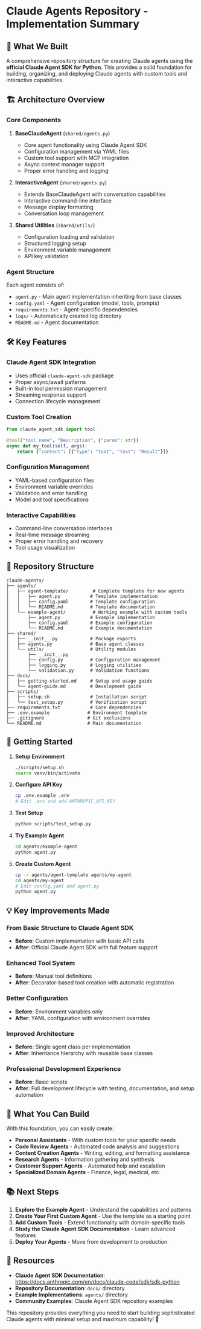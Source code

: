 # Claude Agents Repository - Implementation Summary

## 🎯 What We Built

A comprehensive repository structure for creating Claude agents using the **official Claude Agent SDK for Python**. This provides a solid foundation for building, organizing, and deploying Claude agents with custom tools and interactive capabilities.

## 🏗️ Architecture Overview

### Core Components

1. **BaseClaudeAgent** (`shared/agents.py`)
   - Core agent functionality using Claude Agent SDK
   - Configuration management via YAML files
   - Custom tool support with MCP integration
   - Async context manager support
   - Proper error handling and logging

2. **InteractiveAgent** (`shared/agents.py`)
   - Extends BaseClaudeAgent with conversation capabilities
   - Interactive command-line interface
   - Message display formatting
   - Conversation loop management

3. **Shared Utilities** (`shared/utils/`)
   - Configuration loading and validation
   - Structured logging setup
   - Environment variable management
   - API key validation

### Agent Structure

Each agent consists of:
- `agent.py` - Main agent implementation inheriting from base classes
- `config.yaml` - Agent configuration (model, tools, prompts)
- `requirements.txt` - Agent-specific dependencies
- `logs/` - Automatically created log directory
- `README.md` - Agent documentation

## 🛠️ Key Features

### Claude Agent SDK Integration
- Uses official `claude-agent-sdk` package
- Proper async/await patterns
- Built-in tool permission management
- Streaming response support
- Connection lifecycle management

### Custom Tool Creation
```python
from claude_agent_sdk import tool

@tool("tool_name", "Description", {"param": str})
async def my_tool(self, args):
    return {"content": [{"type": "text", "text": "Result"}]}
```

### Configuration Management
- YAML-based configuration files
- Environment variable overrides
- Validation and error handling
- Model and tool specifications

### Interactive Capabilities
- Command-line conversation interfaces
- Real-time message streaming
- Proper error handling and recovery
- Tool usage visualization

## 📁 Repository Structure

```
claude-agents/
├── agents/
│   ├── agent-template/         # Complete template for new agents
│   │   ├── agent.py           # Template implementation
│   │   ├── config.yaml        # Template configuration
│   │   └── README.md          # Template documentation
│   └── example-agent/          # Working example with custom tools
│       ├── agent.py           # Example implementation
│       ├── config.yaml        # Example configuration
│       └── README.md          # Example documentation
├── shared/
│   ├── __init__.py            # Package exports
│   ├── agents.py              # Base agent classes
│   └── utils/                 # Utility modules
│       ├── __init__.py
│       ├── config.py          # Configuration management
│       ├── logging.py         # Logging utilities
│       └── validation.py      # Validation functions
├── docs/
│   ├── getting-started.md     # Setup and usage guide
│   └── agent-guide.md         # Development guide
├── scripts/
│   ├── setup.sh               # Installation script
│   └── test_setup.py          # Verification script
├── requirements.txt           # Core dependencies
├── .env.example              # Environment template
├── .gitignore                # Git exclusions
└── README.md                 # Main documentation
```

## 🚀 Getting Started

1. **Setup Environment**
   ```bash
   ./scripts/setup.sh
   source venv/bin/activate
   ```

2. **Configure API Key**
   ```bash
   cp .env.example .env
   # Edit .env and add ANTHROPIC_API_KEY
   ```

3. **Test Setup**
   ```bash
   python scripts/test_setup.py
   ```

4. **Try Example Agent**
   ```bash
   cd agents/example-agent
   python agent.py
   ```

5. **Create Custom Agent**
   ```bash
   cp -r agents/agent-template agents/my-agent
   cd agents/my-agent
   # Edit config.yaml and agent.py
   python agent.py
   ```

## 💡 Key Improvements Made

### From Basic Structure to Claude Agent SDK
- **Before**: Custom implementation with basic API calls
- **After**: Official Claude Agent SDK with full feature support

### Enhanced Tool System
- **Before**: Manual tool definitions
- **After**: Decorator-based tool creation with automatic registration

### Better Configuration
- **Before**: Environment variables only
- **After**: YAML configuration with environment overrides

### Improved Architecture
- **Before**: Single agent class per implementation
- **After**: Inheritance hierarchy with reusable base classes

### Professional Development Experience
- **Before**: Basic scripts
- **After**: Full development lifecycle with testing, documentation, and setup automation

## 🎯 What You Can Build

With this foundation, you can easily create:

- **Personal Assistants** - With custom tools for your specific needs
- **Code Review Agents** - Automated code analysis and suggestions
- **Content Creation Agents** - Writing, editing, and formatting assistance
- **Research Agents** - Information gathering and synthesis
- **Customer Support Agents** - Automated help and escalation
- **Specialized Domain Agents** - Finance, legal, medical, etc.

## 📚 Next Steps

1. **Explore the Example Agent** - Understand the capabilities and patterns
2. **Create Your First Custom Agent** - Use the template as a starting point
3. **Add Custom Tools** - Extend functionality with domain-specific tools
4. **Study the Claude Agent SDK Documentation** - Learn advanced features
5. **Deploy Your Agents** - Move from development to production

## 🔗 Resources

- **Claude Agent SDK Documentation**: https://docs.anthropic.com/en/docs/claude-code/sdk/sdk-python
- **Repository Documentation**: `docs/` directory
- **Example Implementations**: `agents/` directory
- **Community Examples**: Claude Agent SDK repository examples

This repository provides everything you need to start building sophisticated Claude agents with minimal setup and maximum capability! 🚀